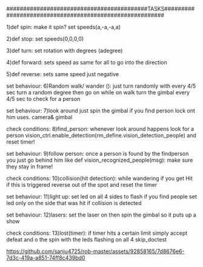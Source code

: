 ##########################################TASKS########################################################

1)def spin:
  make it spin?
  set speeds(a,-a,-a,a)

2)def stop:
  set speeds(0,0,0,0)

3)def turn:
  set rotation with degrees (adegree)

4)def forward:
  sets speed as same for all to go into the direction

5)def reverse:
  sets same speed just negative

set behaviour:
  6)Random walk/ wander ():
    just turn randomly
    with every 4/5 sec turn a random degree then go on
    while on walk turn the gimbal every 4/5 sec to check for a person

set behaviour:
  7)look around
    just spin the gimbal if you find person lock ont him
    uses. camera& gimbal

check conditions:
  8)find_person:
    whenever look around happens look for a person
    vision_ctrl.enable_detection(rm_define.vision_detection_people)
    and reset timer!
    

set behaviour:
  9)follow person:
    once a person is found by the findperson
    you just go behind him like 
    def vision_recognized_people(msg):
      make sure they stay in frame!


check conditions:
  10)collision(hit detection):
    while wandering if you get Hit
    if this is triggered reverse out of the spot and reset the timer
    

set behaviour:
  11)light up:
    set led on all 4 sides to flash if you find people
    set led only on the side that was hit if collision is detected
    
set behaviour:
  12)lasers:
    set the laser on then spin the gimbal 
    so it puts up a show


check conditions:
  13)lost(timer):
    if timer hits a certain limit simply accept defeat and o the spin with the leds flashing on all 4 skip_doctest


https://github.com/sanju4725/rob-master/assets/92858165/7d8676e6-7d3c-419a-a851-74ff8c439bd0


  
